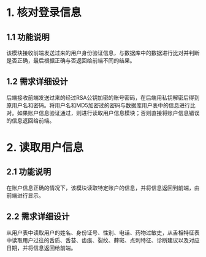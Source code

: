 # 1. 核对登录信息
## 1.1 功能说明
该模块接收前端发送过来的用户身份验证信息，与数据库中的数据进行比对并判断是否正确，最后根据正确与否返回给前端不同的结果。
## 1.2 需求详细设计
后端接收前端发送过来的经过RSA公钥加密的账号密码，在后端用私钥解密后得到原用户名和密码。将用户名和MD5加密过的密码与数据库用户表中的信息进行比对。如果账户信息验证通过，则进行读取用户信息模块；否则直接将账户信息错误的信息返回给前端。

# 2. 读取用户信息
## 2.1 功能说明
在账户信息正确的情况下，该模块读取特定账户的信息，并将信息返回到前端，由前端进行显示。
## 2.2 需求详细设计
从用户表中读取用户的姓名、身份证号、性别、电话、药物过敏史，从舌相特征表中读取用户过往的舌质、舌苔、齿痕、裂纹、藓斑、点刺特征、诊断建议以及对应日期，并将信息返回给前端。
